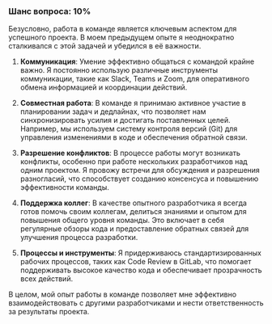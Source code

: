 ### Шанс вопроса: 10%

Безусловно, работа в команде является ключевым аспектом для успешного проекта. В моем предыдущем опыте я неоднократно сталкивался с этой задачей и убедился в её важности. 

1. **Коммуникация**: Умение эффективно общаться с командой крайне важно. Я постоянно использую различные инструменты коммуникации, такие как Slack, Teams и Zoom, для оперативного обмена информацией и координации действий.

2. **Совместная работа**: В команде я принимаю активное участие в планировании задач и дедлайнах, что позволяет нам синхронизировать усилия и достигать поставленных целей. Например, мы используем систему контроля версий (Git) для управления изменениями в коде и обеспечения обратной связи.

3. **Разрешение конфликтов**: В процессе работы могут возникать конфликты, особенно при работе нескольких разработчиков над одним проектом. Я провожу встречи для обсуждения и разрешения разногласий, что способствует созданию консенсуса и повышению эффективности команды.

4. **Поддержка коллег**: В качестве опытного разработчика я всегда готов помочь своим коллегам, делиться знаниями и опытом для повышения общего уровня команды. Это включает в себя регулярные обзоры кода и предоставление обратных связей для улучшения процесса разработки.

5. **Процессы и инструменты**: Я придерживаюсь стандартизированных рабочих процессов, таких как Code Review в GitLab, что помогает поддерживать высокое качество кода и обеспечивает прозрачность всех действий.

В целом, мой опыт работы в команде позволяет мне эффективно взаимодействовать с другими разработчиками и нести ответственность за результаты проекта.